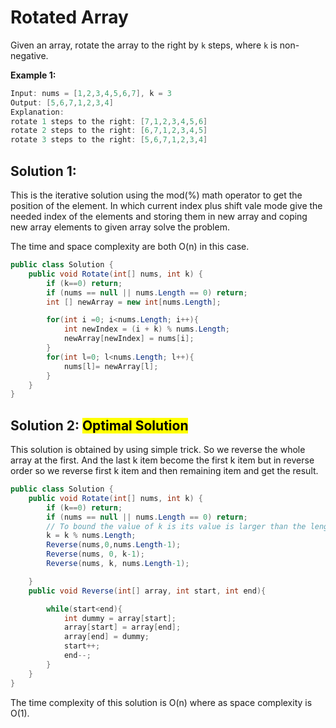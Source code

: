 # Rotated Array

Given an array, rotate the array to the right by `k` steps, where `k` is non-negative.

**Example 1:**

```csharp
Input: nums = [1,2,3,4,5,6,7], k = 3
Output: [5,6,7,1,2,3,4]
Explanation:
rotate 1 steps to the right: [7,1,2,3,4,5,6]
rotate 2 steps to the right: [6,7,1,2,3,4,5]
rotate 3 steps to the right: [5,6,7,1,2,3,4]
```

## Solution 1:

This is the iterative solution using the mod(%) math operator to get the position of the element. In which current index plus shift vale mode give the needed index of the elements and storing them in new array and coping new array elements to given array solve the problem.

The time and space complexity are both O(n) in this case.

```csharp
public class Solution {
    public void Rotate(int[] nums, int k) {
        if (k==0) return;
        if (nums == null || nums.Length == 0) return;
        int [] newArray = new int[nums.Length];

        for(int i =0; i<nums.Length; i++){  
            int newIndex = (i + k) % nums.Length;
            newArray[newIndex] = nums[i];
        }
        for(int l=0; l<nums.Length; l++){
            nums[l]= newArray[l];
        }
    }
}
```

## Solution 2: <mark>Optimal Solution</mark>

This solution is obtained by using simple trick. So we reverse the whole array at the first. And the last k item become the first k item  but in reverse order so we reverse first k item and then remaining item and get the result.

```csharp
public class Solution {
    public void Rotate(int[] nums, int k) {
        if (k==0) return;
        if (nums == null || nums.Length == 0) return;
        // To bound the value of k is its value is larger than the length of th given aarray 
        k = k % nums.Length;
        Reverse(nums,0,nums.Length-1);
        Reverse(nums, 0, k-1);
        Reverse(nums, k, nums.Length-1);

    }
    public void Reverse(int[] array, int start, int end){

        while(start<end){
            int dummy = array[start];
            array[start] = array[end];
            array[end] = dummy;
            start++;
            end--;
        }
    }
}
```

The time complexity of this solution is O(n) where as space complexity is O(1).
